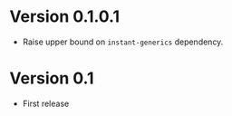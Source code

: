 # Version 0.1.0.1

* Raise upper bound on `instant-generics` dependency.


# Version 0.1

* First release

